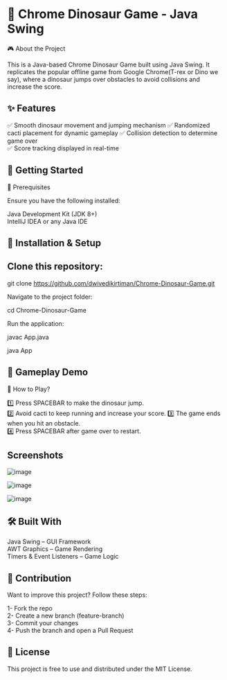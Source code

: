 
# 🦖 Chrome Dinosaur Game - Java Swing

🎮 About the Project

This is a Java-based Chrome Dinosaur Game built using Java Swing. It replicates the popular offline game from Google Chrome(T-rex or Dino we say), where a dinosaur jumps over obstacles to avoid collisions and increase the score.


## ✨ Features
✅ Smooth dinosaur movement and jumping mechanism
✅ Randomized cacti placement for dynamic gameplay
✅ Collision detection to determine game over   
✅ Score tracking displayed in real-time
## 🚀 Getting Started
📌 Prerequisites

Ensure you have the following installed:

Java Development Kit (JDK 8+)  
IntelliJ IDEA or any Java IDE

## 🔧 Installation & Setup

## Clone this repository:

git clone https://github.com/dwivedikirtiman/Chrome-Dinosaur-Game.git

Navigate to the project folder:

cd Chrome-Dinosaur-Game

Run the application:

javac App.java 

java App



## 🎥 Gameplay Demo

📜 How to Play?

1️⃣ Press SPACEBAR to make the dinosaur jump.  
2️⃣ Avoid cacti to keep running and increase your score.
3️⃣ The game ends when you hit an obstacle.  
4️⃣ Press SPACEBAR after game over to restart.


## Screenshots

![image](https://github.com/user-attachments/assets/3f695450-03d2-4c48-b380-8a6d2a245258)

![image](https://github.com/user-attachments/assets/5b3b17c7-f8fb-4253-a317-c9e88b81a4ef)

![image](https://github.com/user-attachments/assets/e9bda774-6e82-46cc-828f-037e77f80d14)



## 🛠️ Built With

Java Swing – GUI Framework   
AWT Graphics – Game Rendering  
Timers & Event Listeners – Game Logic


## 🤝 Contribution

Want to improve this project? Follow these steps:

1- Fork the repo  
2- Create a new branch (feature-branch)  
3- Commit your changes  
4- Push the branch and open a Pull Request


## 📌 License
This project is free to use and distributed under the MIT License.

